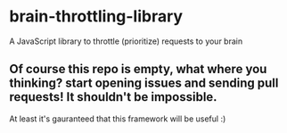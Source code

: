 # brain-throttling-library
A JavaScript library to throttle (prioritize) requests to your brain

## Of course this repo is empty, what where you thinking? start opening issues and sending pull requests! It shouldn't be impossible. 

At least it's gauranteed that this framework will be useful :) 
